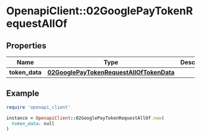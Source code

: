 # OpenapiClient::02GooglePayTokenRequestAllOf

## Properties

| Name | Type | Description | Notes |
| ---- | ---- | ----------- | ----- |
| **token_data** | [**02GooglePayTokenRequestAllOfTokenData**](02GooglePayTokenRequestAllOfTokenData.md) |  | [optional] |

## Example

```ruby
require 'openapi_client'

instance = OpenapiClient::02GooglePayTokenRequestAllOf.new(
  token_data: null
)
```

